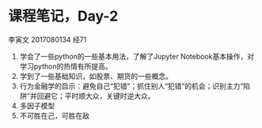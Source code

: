 # 课程笔记，Day-2

李寅文  2017080134 经71 

1. 学会了一些python的一些基本用法，了解了Jupyter Notebook基本操作，对学习python的热情有所提高。
2. 学到了一些基础知识，如股票、期货的一些概念。
3. 行为金融学的启示：避免自己“犯错”；抓住别人“犯错”的机会；识别主力“陷阱”并回避它；平时顺大众，关键时逆大众。
4. 多因子模型
5. 不可胜在己，可胜在敌